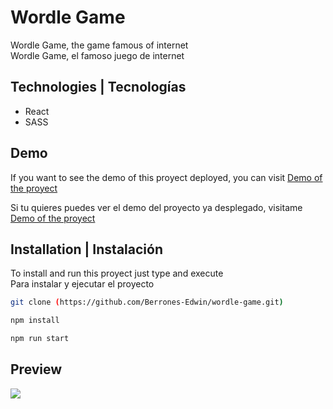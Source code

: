 # Wordle Game

Wordle Game, the game famous of internet <br>
Wordle Game, el famoso juego de internet

## Technologies | Tecnologías

-   React
-   SASS

## Demo

If you want to see the demo of this proyect deployed, you can visit [Demo of the proyect](https://wordle-game-phi.vercel.app/)

Si tu quieres puedes ver el demo del proyecto ya desplegado, visitame [Demo of the proyect](https://wordle-game-phi.vercel.app/)

## Installation | Instalación

To install and run this proyect just type and execute <br>
Para instalar y ejecutar el proyecto

```bash
git clone (https://github.com/Berrones-Edwin/wordle-game.git)
```

```bash
npm install
```

```bash
npm run start
```

## Preview

![](https://user-images.githubusercontent.com/44040730/153954347-e5240f99-5dec-4a6d-b524-1f622b6bccbf.png)